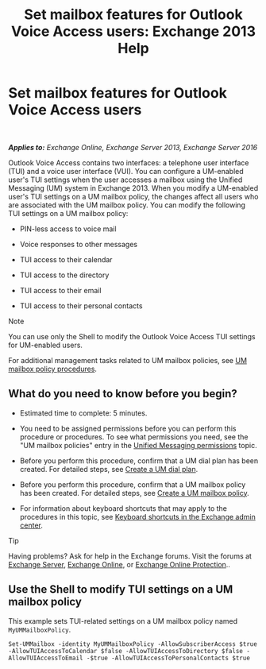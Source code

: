 ﻿---
title: 'Set mailbox features for Outlook Voice Access users: Exchange 2013 Help'
TOCTitle: Set mailbox features for Outlook Voice Access users
ms:assetid: 10960bf0-65cf-4d0b-bae5-d203c53662db
ms:mtpsurl: https://technet.microsoft.com/en-us/library/Aa996307(v=EXCHG.150)
ms:contentKeyID: 49315358
ms.date: 12/10/2017
mtps_version: v=EXCHG.150
---

# Set mailbox features for Outlook Voice Access users

 

_**Applies to:** Exchange Online, Exchange Server 2013, Exchange Server 2016_


Outlook Voice Access contains two interfaces: a telephone user interface (TUI) and a voice user interface (VUI). You can configure a UM-enabled user's TUI settings when the user accesses a mailbox using the Unified Messaging (UM) system in Exchange 2013. When you modify a UM-enabled user's TUI settings on a UM mailbox policy, the changes affect all users who are associated with the UM mailbox policy. You can modify the following TUI settings on a UM mailbox policy:

  - PIN-less access to voice mail

  - Voice responses to other messages

  - TUI access to their calendar

  - TUI access to the directory

  - TUI access to their email

  - TUI access to their personal contacts


> [!NOTE]
> You can use only the Shell to modify the Outlook Voice Access TUI settings for UM-enabled users.



For additional management tasks related to UM mailbox policies, see [UM mailbox policy procedures](um-mailbox-policy-procedures-exchange-2013-help.md).

## What do you need to know before you begin?

  - Estimated time to complete: 5 minutes.

  - You need to be assigned permissions before you can perform this procedure or procedures. To see what permissions you need, see the "UM mailbox policies" entry in the [Unified Messaging permissions](unified-messaging-permissions-exchange-2013-help.md) topic.

  - Before you perform this procedure, confirm that a UM dial plan has been created. For detailed steps, see [Create a UM dial plan](create-a-um-dial-plan-exchange-2013-help.md).

  - Before you perform this procedure, confirm that a UM mailbox policy has been created. For detailed steps, see [Create a UM mailbox policy](create-a-um-mailbox-policy-exchange-2013-help.md).

  - For information about keyboard shortcuts that may apply to the procedures in this topic, see [Keyboard shortcuts in the Exchange admin center](keyboard-shortcuts-in-the-exchange-admin-center-exchange-online-protection-help.md).


> [!TIP]
> Having problems? Ask for help in the Exchange forums. Visit the forums at <A href="https://go.microsoft.com/fwlink/p/?linkid=60612">Exchange Server</A>, <A href="https://go.microsoft.com/fwlink/p/?linkid=267542">Exchange Online</A>, or <A href="https://go.microsoft.com/fwlink/p/?linkid=285351">Exchange Online Protection</A>..



## Use the Shell to modify TUI settings on a UM mailbox policy

This example sets TUI-related settings on a UM mailbox policy named `MyUMMailboxPolicy`.

    Set-UMMailbox -identity MyUMMailboxPolicy -AllowSubscriberAccess $true -AllowTUIAccessToCalendar $false -AllowTUIAccessToDirectory $false -AllowTUIAccessToEmail -$true -AllowTUIAccessToPersonalContacts $true

